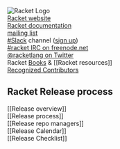 ![Racket Logo](https://racket-lang.org/logo-and-text-1-2.png)  
[Racket website](http://racket-lang.org)  
[Racket documentation](http://docs.racket-lang.org)  
[mailing list](https://lists.racket-lang.org)  
[#Slack](https://racket.slack.com/) channel ([sign up](http://racket-slack.herokuapp.com/))  
[#racket IRC on freenode.net](https://botbot.me/freenode/racket/)  
[@racketlang on Twitter](https://twitter.com/racketlang)  
Racket [Books](https://racket-lang.org/books.html) & [[Racket resources]]  
[Recognized Contributors](http://www.racket-lang.org/team.html)  
## Racket Release process
[[Release overview]]  
[[Release process]]  
[[Release repo managers]]  
[[Release Calendar]]  
[[Release Checklist]]  
